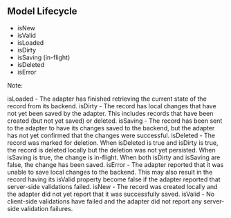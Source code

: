 ##  Model Lifecycle

* isNew
* isValid
* isLoaded
* isDirty
* isSaving (in-flight)
* isDeleted
* isError

Note:

isLoaded - The adapter has finished retrieving the current state of the record from its backend.
isDirty - The record has local changes that have not yet been saved by the adapter. This includes records that have been created (but not yet saved) or deleted.
isSaving - The record has been sent to the adapter to have its changes saved to the backend, but the adapter has not yet confirmed that the changes were successful.
isDeleted - The record was marked for deletion. When isDeleted is true and isDirty is true, the record is deleted locally but the deletion was not yet persisted. When isSaving is true, the change is in-flight. When both isDirty and isSaving are false, the change has been saved.
isError - The adapter reported that it was unable to save local changes to the backend. This may also result in the record having its isValid property become false if the adapter reported that server-side validations failed.
isNew - The record was created locally and the adapter did not yet report that it was successfully saved.
isValid - No client-side validations have failed and the adapter did not report any server-side validation failures.
